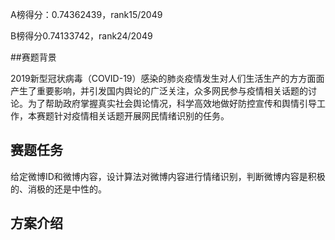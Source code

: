 A榜得分：0.74362439，rank15/2049

B榜得分0.74133742，rank24/2049

##赛题背景

2019新型冠状病毒（COVID-19）感染的肺炎疫情发生对人们生活生产的方方面面产生了重要影响，并引发国内舆论的广泛关注，众多网民参与疫情相关话题的讨论。为了帮助政府掌握真实社会舆论情况，科学高效地做好防控宣传和舆情引导工作，本赛题针对疫情相关话题开展网民情绪识别的任务。


## 赛题任务
给定微博ID和微博内容，设计算法对微博内容进行情绪识别，判断微博内容是积极的、消极的还是中性的。


## 方案介绍





    


